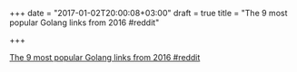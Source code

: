 +++
date = "2017-01-02T20:00:08+03:00"
draft = true
title = "The 9 most popular Golang links from 2016  #reddit"

+++

<p><a href="https://t.co/3obN3FCl8r">The 9 most popular Golang links from 2016  #reddit</a></p>
